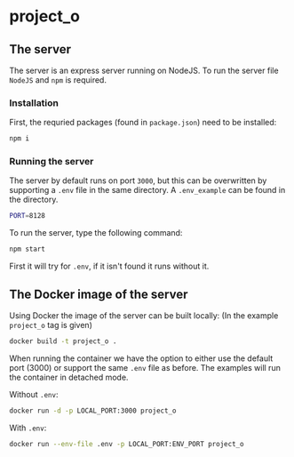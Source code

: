 # project_o

## The server

The server is an express server running on NodeJS. To run the server file `NodeJS` and `npm` is required.

### Installation

First, the requried packages (found in `package.json`) need to be installed:

```bash
npm i
```

### Running the server

The server by default runs on port `3000`, but this can be overwritten by supporting a `.env` file in the same directory. A `.env_example` can be found in the directory.

```bash
PORT=8128
```

To run the server, type the following command:

```bash
npm start
```

First it will try for `.env`, if it isn't found it runs without it.

## The Docker image of the server

Using Docker the image of the server can be built locally: (In the example `project_o` tag is given)

```bash
docker build -t project_o .
```

When running the container we have the option to either use the default port (3000) or support the same `.env` file as before. The examples will run the container in detached mode.

Without `.env`:

```bash
docker run -d -p LOCAL_PORT:3000 project_o
```

With `.env`:

```bash
docker run --env-file .env -p LOCAL_PORT:ENV_PORT project_o
```